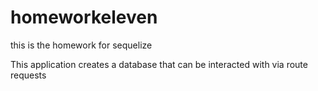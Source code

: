 # homeworkeleven
this is the homework for sequelize


This application creates a database that can be interacted with via route requests
